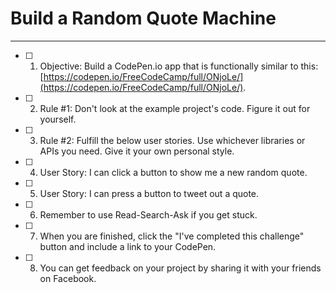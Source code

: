 # Build a Random Quote Machine
----
- [ ] 1. Objective: Build a CodePen.io app that is functionally similar to this: [https://codepen.io/FreeCodeCamp/full/ONjoLe/](https://codepen.io/FreeCodeCamp/full/ONjoLe/).

- [ ] 2. Rule #1: Don't look at the example project's code. Figure it out for yourself.

- [ ] 3. Rule #2: Fulfill the below user stories. Use whichever libraries or APIs you need. Give it your own personal style.

- [ ] 4. User Story: I can click a button to show me a new random quote.

- [ ] 5. User Story: I can press a button to tweet out a quote.

- [ ] 6. Remember to use Read-Search-Ask if you get stuck.

- [ ] 7. When you are finished, click the "I've completed this challenge" button and include a link to your CodePen.

- [ ] 8. You can get feedback on your project by sharing it with your friends on Facebook.
